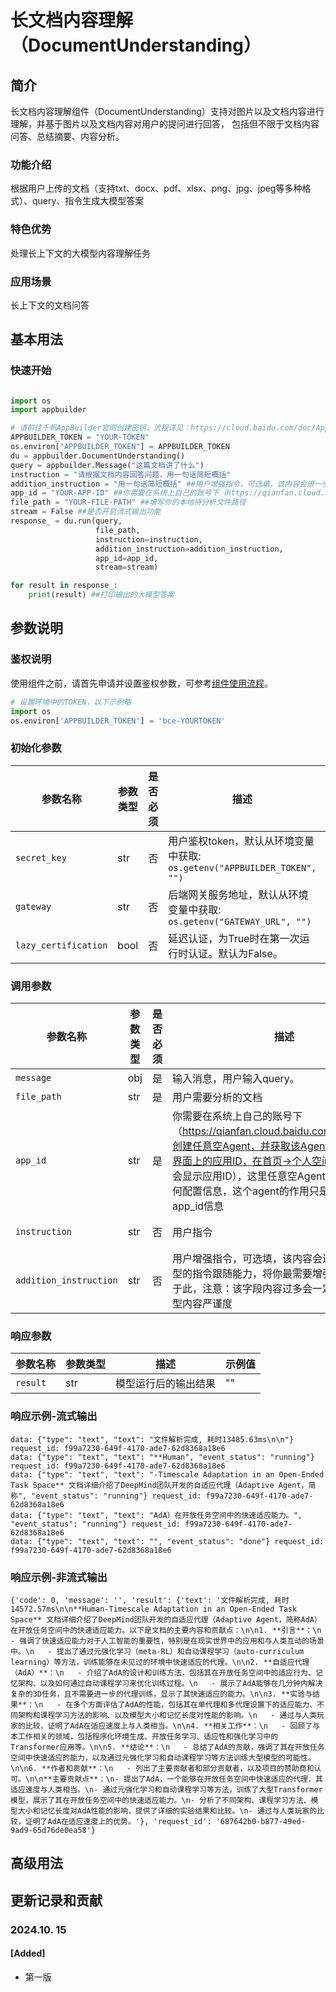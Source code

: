 # 长文档内容理解（DocumentUnderstanding）

## 简介
长文档内容理解组件（DocumentUnderstanding）支持对图片以及文档内容进行理解，并基于图片以及文档内容对用户的提问进行回答，
包括但不限于文档内容问答、总结摘要、内容分析。
### 功能介绍
根据用户上传的文档（支持txt、docx、pdf、xlsx、png、jpg、jpeg等多种格式）、query、指令生成大模型答案
### 特色优势
处理长上下文的大模型内容理解任务
### 应用场景
长上下文的文档问答

## 基本用法
### 快速开始

```python

import os
import appbuilder

# 请前往千帆AppBuilder官网创建密钥，流程详见：https://cloud.baidu.com/doc/AppBuilder/s/Olq6grrt6#1%E3%80%81%E5%88%9B%E5%BB%BA%E5%AF%86%E9%92%A5
APPBUILDER_TOKEN = "YOUR-TOKEN"
os.environ["APPBUILDER_TOKEN"] = APPBUILDER_TOKEN
du = appbuilder.DocumentUnderstanding()
query = appbuilder.Message("这篇文档讲了什么")
instruction = "请根据文档内容回答问题，用一句话简短概括"
addition_instruction = "用一句话简短概括" ##用户增强指令，可选填，该内容会进一步增强大模型的指令跟随能力，将你最需要增强效果的指令填于此，内容可以与上述的"instruction"基础指令有重复，注意：该字段内容过多会一定程度影响大模型内容严谨度，请注意控制该字段的指令字数
app_id = "YOUR-APP-ID" ##你需要在系统上自己的账号下（https://qianfan.cloud.baidu.com/appbuilder）创建任意空Agent，并获取该Agent的app_id（即界面上的应用ID，在首页->个人空间->应用 里面即会显示应用ID），这里任意空Agent就可以，无需任何配置信息，这个agent的作用只是为了获取app_id信息
file_path = "YOUR-FILE-PATH" ##填写你的本地待分析文件路径
stream = False ##是否开启流式输出功能
response_ = du.run(query, 
                   file_path, 
                   instruction=instruction, 
                   addition_instruction=addition_instruction, 
                   app_id=app_id,
                   stream=stream)

for result in response_:
    print(result) ##打印输出的大模型答案
```


## 参数说明
### 鉴权说明
使用组件之前，请首先申请并设置鉴权参数，可参考[组件使用流程](https://cloud.baidu.com/doc/AppBuilder/s/Olq6grrt6#1%E3%80%81%E5%88%9B%E5%BB%BA%E5%AF%86%E9%92%A5)。
```python
# 设置环境中的TOKEN，以下示例略
import os
os.environ['APPBUILDER_TOKEN'] = 'bce-YOURTOKEN'
```


### 初始化参数

| 参数名称 | 参数类型 | 是否必须 | 描述 | 示例值 |
| ------- | ------- | -------- | -------- | -------- |
| `secret_key` | str | 否 | 用户鉴权token，默认从环境变量中获取: `os.getenv("APPBUILDER_TOKEN", "")` | bce-v3/XXX |
| `gateway` | str | 否 | 后端网关服务地址，默认从环境变量中获取: `os.getenv("GATEWAY_URL", "")` | https://appbuilder.baidu.com |
| `lazy_certification` | bool | 否 | 延迟认证，为True时在第一次运行时认证。默认为False。 | False |


### 调用参数

| 参数名称                   | 参数类型 | 是否必须 | 描述                                                                       | 示例值                         |
|------------------------|------|------|--------------------------------------------------------------------------|-----------------------------|
| `message`              | obj  | 是    | 输入消息，用户输入query。                                                          | Message(content=input_data) |
| `file_path`            | str  | 是    | 用户需要分析的文档                                                                | "test.pdf"                  |
| `app_id`               | str  | 是    | 你需要在系统上自己的账号下（https://qianfan.cloud.baidu.com/appbuilder）创建任意空Agent，并获取该Agent的app_id（即界面上的应用ID，在首页->个人空间->应用 里面即会显示应用ID），这里任意空Agent就可以，无需任何配置信息，这个agent的作用只是为了获取app_id信息 | "YOUR-APP-ID"               |
| `instruction`          | str  | 否    | 用户指令                                                                     | "你的回答要严谨客观，且答案一定要分点阐述"      |
| `addition_instruction` | str  | 否    | 用户增强指令，可选填，该内容会进一步增强大模型的指令跟随能力，将你最需要增强效果的指令填于此，注意：该字段内容过多会一定程度影响大模型内容严谨度 | "你的答案需要分点阐述"                |

### 响应参数
| 参数名称 | 参数类型 | 描述 | 示例值 |
| ------- |------| -------- | -------- |
| `result` | str  | 模型运行后的输出结果 | "" |

### 响应示例-流式输出
```
data: {"type": "text", "text": "文件解析完成, 耗时13485.63ms\n\n"} request_id: f99a7230-649f-4170-ade7-62d8368a18e6
data: {"type": "text", "text": "**Human", "event_status": "running"} request_id: f99a7230-649f-4170-ade7-62d8368a18e6
data: {"type": "text", "text": "-Timescale Adaptation in an Open-Ended Task Space** 文档详细介绍了DeepMind团队开发的自适应代理（Adaptive Agent，简称", "event_status": "running"} request_id: f99a7230-649f-4170-ade7-62d8368a18e6
data: {"type": "text", "text": "AdA）在开放任务空间中的快速适应能力。", "event_status": "running"} request_id: f99a7230-649f-4170-ade7-62d8368a18e6
data: {"type": "text", "text": "", "event_status": "done"} request_id: f99a7230-649f-4170-ade7-62d8368a18e6
```

### 响应示例-非流式输出
```
{'code': 0, 'message': '', 'result': {'text': '文件解析完成, 耗时14572.57ms\n\n**Human-Timescale Adaptation in an Open-Ended Task Space** 文档详细介绍了DeepMind团队开发的自适应代理（Adaptive Agent，简称AdA）在开放任务空间中的快速适应能力。以下是文档的主要内容和贡献点：\n\n1. **引言**：\n   - 强调了快速适应能力对于人工智能的重要性，特别是在现实世界中的应用和与人类互动的场景中。\n   - 提出了通过元强化学习（meta-RL）和自动课程学习（auto-curriculum learning）等方法，训练能够在未见过的环境中快速适应的代理。\n\n2. **自适应代理（AdA）**：\n   - 介绍了AdA的设计和训练方法，包括其在开放任务空间中的适应行为、记忆架构、以及如何通过自动课程学习来优化训练过程。\n   - 展示了AdA能够在几分钟内解决复杂的3D任务，且不需要进一步的代理训练，显示了其快速适应的能力。\n\n3. **实验与结果**：\n   - 在多个方面评估了AdA的性能，包括其在单代理和多代理设置下的适应能力、不同架构和课程学习方法的影响、以及模型大小和记忆长度对性能的影响。\n   - 通过与人类玩家的比较，证明了AdA在适应速度上与人类相当。\n\n4. **相关工作**：\n   - 回顾了与本工作相关的领域，包括程序化环境生成、开放任务学习、适应性和强化学习中的Transformer应用等。\n\n5. **结论**：\n   - 总结了AdA的贡献，强调了其在开放任务空间中快速适应的能力，以及通过元强化学习和自动课程学习等方法训练大型模型的可能性。\n\n6. **作者和贡献**：\n   - 列出了主要贡献者和部分贡献者，以及项目的赞助商和认可。\n\n**主要贡献点**：\n- 提出了AdA，一个能够在开放任务空间中快速适应的代理，其适应速度与人类相当。\n- 通过元强化学习和自动课程学习等方法，训练了大型Transformer模型，展示了其在开放任务空间中的快速适应能力。\n- 分析了不同架构、课程学习方法、模型大小和记忆长度对AdA性能的影响，提供了详细的实验结果和比较。\n- 通过与人类玩家的比较，证明了AdA在适应速度上的优势。'}, 'request_id': '687642b0-b877-49ed-9ad9-65d76de0ea58'}
```

## 高级用法

## 更新记录和贡献
### 2024.10. 15
#### [Added]
- 第一版